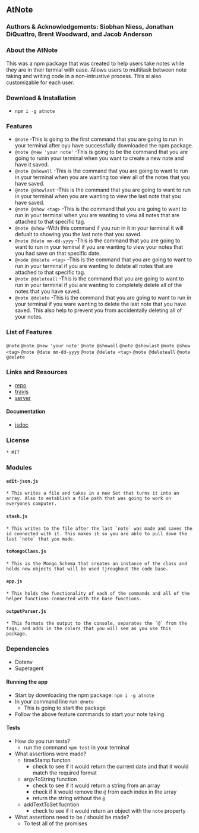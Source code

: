 ## AtNote

### Authors & Acknowledgements: Siobhan Niess, Jonathan DiQuattro, Brent Woodward, and Jacob Anderson

### About the AtNote
This was a npm package that was created to help users take notes while they are in their termial with ease. Allows users to multitask between note taking and writing code in a non-intrustive process. This si also customizable for each user.

### Download & Installation
* `npm i -g atnote`

### Features
* `@note` -This is going to the first command that you are going to run in your terminal after oyu have successfully downloaded the npm package.
* `@note @new 'your note'` -This is going to be the command that you are going to runin your terminal when you want to create a new note and have it saved.
* `@note @showall` -This is the command that you are going to want to run in your terminal when you are wanting too view all of the notes that you have saved.
* `@note @showlast` -This is the command that you are going to want to run in your terminal when you are wanting to view the last note that you have saved.
* `@note @show <tag>` -This is the command that you are going to want to run in your terminal when you are wanting to view all notes that are attached to that specific tag.
* `@note @show` -With this command if you run in it in your terminal it will defualt to showing you the last note that you saved.
* `@note @date mm-dd-yyyy` -This is the command that you are going to want to run in your teminal if you are wanting to view your notes that you had save on that specific date.
* `@node @delete <tag>` -This is the command that you are going to want to run in your terminal if you are wanting to delete all notes that are attached to that specific tag.
* `@note @deleteall` -This is the command that you are going to want to run in your terminal if you are wanting to completely delete all of the notes that you have saved.
* `@note @delete` -This is the command that you are going to want to run in your terminal if you ware wanting to delete the last note that you have saved. This also help to prevent you from accidentally deleting all of your notes.

### List of Features
`@note` 
`@note @new 'your note'` 
`@note @showall`
`@note @showlast`
`@note @show <tag>`
`@note @date mm-dd-yyyy`
`@note @delete <tag>`
`@note @deleteall`
`@note @delete`

### Links and Resources
* [repo](https://github.com/AtNote/clientAtNote)
* [travis]()
* [server]()

#### Documentation
* [jsdoc](https://at-note.herokuapp.com/clientdocs/)

### License
    * MIT

### Modules
#### `edit-json.js`
    * This writes a file and takes in a new Set that turns it into an array. Also to establish a file path that was going to work on everyones computer.  
#### `stash.js`
    * This writes to the file after the last `note` was made and saves the id connected with it. This makes it so you are able to pull down the last `note` that you made. 
#### `toMongoClass.js`
    * This is the Mongo Schema that creates an instance of the class and holds new objects that will be used tjroughout the code base.
#### `app.js`
    * This holds the functionality of each of the commands and all of the helper functions connected with the base functions. 
#### `outputParser.js`
    * This formats the output to the console, separates the `@` from the tags, and adds in the colors that you will see as you use this package.

### Dependencies
* Dotenv
* Superagent

#### Running the app
* Start by downloading the npm package: `npm i -g atnote`
* In your command line run: `@note`
    * This is going to start the package
* Follow the above feature commands to start your note taking
  
#### Tests
* How do you run tests?
    * run the command `npm test` in your terminal 
* What assertions were made?
    * timeStamp functon
        * check to see if it would return the current date and that it would match the required format
    * argvToString function
        * check to see if it would return a string from an array 
        * check if it would remove the `@` from each index in the array
        * return the string without the `@`
    * addTextToSet fucntion
        * check to see if it would return an object with the `note` property
* What assertions need to be / should be made?
    * To test all of the promises